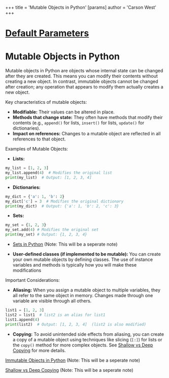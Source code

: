 +++
 title = 'Mutable Objects in Python'
[params]
	author = 'Carson West'
+++
# [Default Parameters](./../default-parameters/)
# Mutable Objects in Python

Mutable objects in Python are objects whose internal state can be changed after they are created.  This means you can modify their contents without creating a new object.  In contrast, immutable objects cannot be changed after creation; any operation that appears to modify them actually creates a new object.

Key characteristics of mutable objects:

* **Modifiable:**  Their values can be altered in place.
* **Methods that change state:** They often have methods that modify their contents (e.g., `append()` for lists, `insert()` for lists, `update()` for dictionaries).
* **Impact on references:** Changes to a mutable object are reflected in all references to that object.


Examples of Mutable Objects:

* **Lists:**

```python
my_list = [1, 2, 3]
my_list.append(4)  # Modifies the original list
print(my_list)  # Output: [1, 2, 3, 4]
```

* **Dictionaries:**

```python
my_dict = {'a': 1, 'b': 2}
my_dict['c'] = 3  # Modifies the original dictionary
print(my_dict)  # Output: {'a': 1, 'b': 2, 'c': 3}
```

* **Sets:**

```python
my_set = {1, 2, 3}
my_set.add(4) # Modifies the original set
print(my_set) # Output: {1, 2, 3, 4}
```

* [Sets in Python](./../sets-in-python/) (Note: This will be a seperate note)

* **User-defined classes (if implemented to be mutable):**  You can create your own mutable objects by defining classes.  The use of instance variables and methods is typically how you will make these modifications

Important Considerations:

* **Aliasing:** When you assign a mutable object to multiple variables, they all refer to the same object in memory. Changes made through one variable are visible through all others.

```python
list1 = [1, 2, 3]
list2 = list1  # list2 is an alias for list1
list1.append(4)
print(list2)  # Output: [1, 2, 3, 4]  (list2 is also modified)
```

* **Copying:** To avoid unintended side effects from aliasing, you can create a copy of a mutable object using techniques like slicing (`[:]`) for lists or the `copy()` method for more complex objects.  See [Shallow vs Deep Copying](./../shallow-vs-deep-copying/) for more details.


[Immutable Objects in Python](./../immutable-objects-in-python/) (Note: This will be a seperate note)

[Shallow vs Deep Copying](./../shallow-vs-deep-copying/) (Note: This will be a seperate note)
